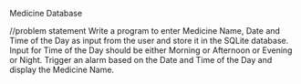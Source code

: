 Medicine Database

//problem statement
Write a program to enter Medicine Name, Date and Time of the Day as input from the
user and store it in the SQLite database. Input for Time of the Day should be either
Morning or Afternoon or Evening or Night. Trigger an alarm based on the Date and Time
of the Day and display the Medicine Name.

